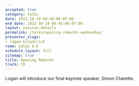 ```yaml
---
accepted: true
category: talks
date: 2022-10-19 09:30:00-07:00
end_date: 2022-10-19 09:45:00-07:00
layout: session-details
permalink: /talks/opening-remarks-wednesday/
presenter_slugs:
- logan-kilpatrick
room: Salon A-E
schedule_layout: full
sitemap: true
title: Opening Remarks
track: t0
---
```

Logan will introduce our final keynote speaker, Simon Charette.

